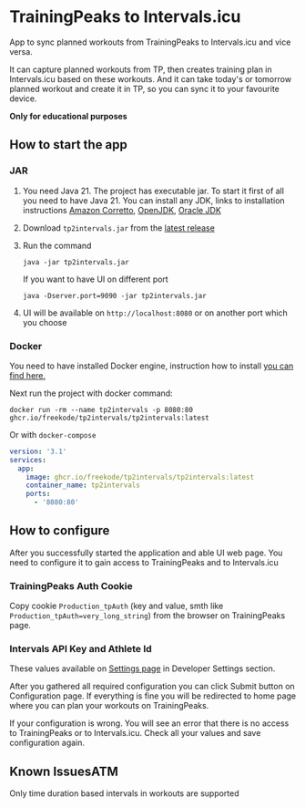 # TrainingPeaks to Intervals.icu

App to sync planned workouts from TrainingPeaks to Intervals.icu and vice versa.

It can capture planned workouts from TP, then creates training plan in Intervals.icu based on these workouts.
And it can take today's or tomorrow planned workout and create it in TP, so you can sync it to your favourite
device.

**Only for educational purposes**

## How to start the app

### JAR
1. You need Java 21. The project has executable jar.
   To start it first of all you need to have Java 21. You can install any JDK, links to installation instructions 
   [Amazon Corretto](https://docs.aws.amazon.com/corretto/latest/corretto-21-ug/downloads-list.html), 
   [OpenJDK](https://jdk.java.net/21/),
   [Oracle JDK](https://www.oracle.com/java/technologies/downloads/)
2. Download `tp2intervals.jar` from the [latest release](https://github.com/freekode/tp2intervals/releases/latest)
3. Run the command
    ```shell
    java -jar tp2intervals.jar
    ```
   
   If you want to have UI on different port
    ```shell
    java -Dserver.port=9090 -jar tp2intervals.jar
    ```

4. UI will be available on `http://localhost:8080` or on another port which you choose

### Docker
You need to have installed Docker engine, instruction how to install [you can find here.](https://docs.docker.com/engine/install/)

Next run the project with docker command:
```shell
docker run -rm --name tp2intervals -p 8080:80 ghcr.io/freekode/tp2intervals/tp2intervals:latest
```

Or with `docker-compose`
```yaml
version: '3.1'
services:
  app:
    image: ghcr.io/freekode/tp2intervals/tp2intervals:latest
    container_name: tp2intervals
    ports:
      - '8080:80'
```

## How to configure
After you successfully started the application and able UI web page.
You need to configure it to gain access to TrainingPeaks and to Intervals.icu

### TrainingPeaks Auth Cookie
Copy cookie `Production_tpAuth` (key and value, smth like `Production_tpAuth=very_long_string`) from the browser on TrainingPeaks page.

### Intervals API Key and Athlete Id
These values available on [Settings page](https://intervals.icu/settings) in Developer Settings section.

After you gathered all required configuration you can click Submit button on Configuration page.
If everything is fine you will be redirected to home page where you can plan your workouts on TrainingPeaks.

If your configuration is wrong. You will see an error that there is no access to TrainingPeaks or to Intervals.icu.
Check all your values and save configuration again.

## Known IssuesATM

Only time duration based intervals in workouts are supported
